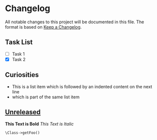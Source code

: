 # Changelog

All notable changes to this project will be documented in this file.
The format is based on [Keep a Changelog](https://keepachangelog.com/en/1.0.0/).

## Task List

- [ ] Task 1
- [x] Task 2

## Curiosities

- This is a list item which is followed by an indented content on the next line
- which is part of the same list item

## [Unreleased](https://github.com/olivierlacan/keep-a-changelog/compare/v1.0.0...HEAD)

**This Text is Bold**
*This Text is Italic*

`\Class->getFoo()`
